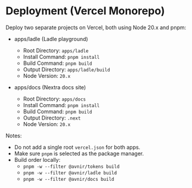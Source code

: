 # Deployment (Vercel Monorepo)

Deploy two separate projects on Vercel, both using Node 20.x and pnpm:

- apps/ladle (Ladle playground)
  - Root Directory: `apps/ladle`
  - Install Command: `pnpm install`
  - Build Command: `pnpm build`
  - Output Directory: `apps/ladle/build`
  - Node Version: `20.x`

- apps/docs (Nextra docs site)
  - Root Directory: `apps/docs`
  - Install Command: `pnpm install`
  - Build Command: `pnpm build`
  - Output Directory: `.next`
  - Node Version: `20.x`

Notes:
- Do not add a single root `vercel.json` for both apps.
- Make sure `pnpm` is selected as the package manager.
- Build order locally:
  - `pnpm -w --filter @avnir/tokens build`
  - `pnpm -w --filter @avnir/ladle build`
  - `pnpm -w --filter @avnir/docs build`
